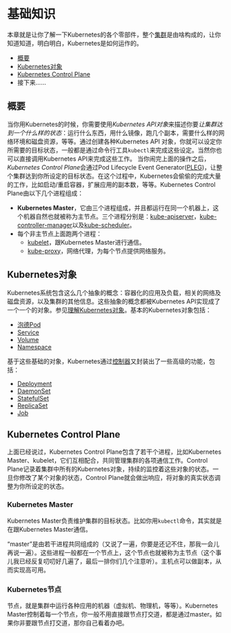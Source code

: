 # 基础知识
本章就是让你了解一下Kubernetes的各个零部件，整个[集群](https://www.baidu.com/)是由啥构成的，让你知道知道，明白明白，Kubernetes是如何运作的。
- [概要](#概要)
- [Kubernetes对象](#Kubernetes对象)
- [Kubernetes Control Plane](#kubernetes-control-plane)
- 接下来……
## 概要
当你用Kubernetes的时候，你需要使用*Kubernetes API对象*来描述你要*让集群达到一个什么样的状态*：运行什么东西，用什么镜像，跑几个副本，需要什么样的网络环境和磁盘资源，等等。通过创建各种Kubernetes API 对象，你就可以设定你所需要的目标状态，一般都是通过命令行工具`kubectl`来完成这些设定。当然你也可以直接调用Kubernetes API来完成这些工作。
当你闹完上面的操作之后，*Kubernetes Control Plane*会通过Pod Lifecycle Event Generator([PLEG](https://github.com/kubernetes/community/blob/master/contributors/design-proposals/node/pod-lifecycle-event-generator.md))，让整个集群达到你所设定的目标状态。在这个过程中，Kubernetes会偷偷的完成大量的工作，比如启动/重启容器，扩展应用的副本数，等等。Kubernetes Control Plane由以下几个进程组成：

- **Kubernetes Master**，它由三个进程组成，并且都运行在同一个机器上，这个机器自然也就被称为主节点。三个进程分别是：[kube-apiserver]()，[kube-controller-manager]()以及[kube-scheduler]()。
- 每个非主节点上面跑两个进程：
   - [kubelet]()，跟Kubernetes Master进行通信。
   - [kube-proxy]()，网络代理，为每个节点提供网络服务。
## Kubernetes对象
Kubernetes系统包含这么几个抽象的概念：容器化的应用及负载，相关的网络及磁盘资源，以及集群的其他信息。这些抽象的概念都被Kubernetes API实现成了一个一个的对象。参见[理解Kubernetes对象]()。基本的Kubernetes对象包括：
- [泡德Pod]()
- [Service]()
- [Volume]()
- [Namespace]()

基于这些基础的对象，Kubernetes通过[控制器]()又封装出了一些高级的功能，包括：

- [Deployment]()
- [DaemonSet]()
- [StatefulSet]()
- [ReplicaSet]()
- [Job]()

## Kubernetes Control Plane
上面已经说过，Kubernetes Control Plane包含了若干个进程，比如Kubernetes Master、kubelet，它们互相配合，共同管理集群的各项通信工作。Control Plane记录着集群中所有的Kubernetes对象，持续的监控着这些对象的状态。一旦你修改了某个对象的状态，Control Plane就会做出响应，将对象的真实状态调整为你所设定的状态。

### Kubernetes Master
Kubernetes Master负责维护集群的目标状态。比如你用`kubectl`命令，其实就是在跟Kubernetes Master通信。

“master”是由若干进程共同组成的（又说了一遍，你要是还记不住，那我一会儿再说一遍）。这些进程一般都在一个节点上，这个节点也就被称为主节点（这个事儿我已经反复叨叨好几遍了，最后一排你们几个注意听）。主机点可以做副本，从而实现高可用。

### Kubernetes节点
节点，就是集群中运行各种应用的机器（虚拟机、物理机，等等）。Kubernetes Master控制着每一个节点，你一般不用直接跟节点打交道，都是通过master。如果你非要跟节点打交道，那你自己看着办吧。
